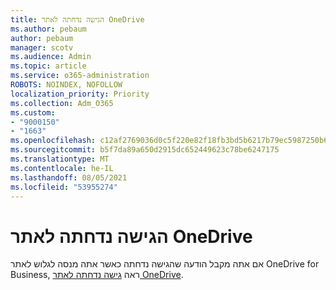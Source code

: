 ```yaml
---
title: הגישה נדחתה לאתר OneDrive
ms.author: pebaum
author: pebaum
manager: scotv
ms.audience: Admin
ms.topic: article
ms.service: o365-administration
ROBOTS: NOINDEX, NOFOLLOW
localization_priority: Priority
ms.collection: Adm_O365
ms.custom:
- "9000150"
- "1663"
ms.openlocfilehash: c12af2769036d0c5f220e82f18fb3bd5b6217b79ec5987250b61ea195d7836aa
ms.sourcegitcommit: b5f7da89a650d2915dc652449623c78be6247175
ms.translationtype: MT
ms.contentlocale: he-IL
ms.lasthandoff: 08/05/2021
ms.locfileid: "53955274"
---
```

# <a name="access-denied-to-onedrive-site"></a>הגישה נדחתה לאתר OneDrive

אם אתה מקבל הודעה שהגישה נדחתה כאשר אתה מנסה לגלוש לאתר OneDrive for Business, ראה [גישה נדחתה לאתר OneDrive](https://docs.microsoft.com/sharepoint/troubleshoot/administration/access-denied-or-need-permission-error-sharepoint-online-or-onedrive-for-business#when-accessing-a-onedrive-site).

